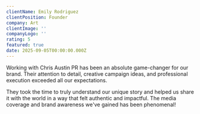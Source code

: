 ```yaml
---
clientName: Emily Rodriguez
clientPosition: Founder
company: Art
clientImage: ''
companyLogo: ''
rating: 5
featured: true
date: 2025-09-05T00:00:00.000Z
---
```


Working with Chris Austin PR has been an absolute game-changer for our brand. Their attention to detail, creative campaign ideas, and professional execution exceeded all our expectations.

They took the time to truly understand our unique story and helped us share it with the world in a way that felt authentic and impactful. The media coverage and brand awareness we've gained has been phenomenal!
